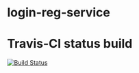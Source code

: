 # login-reg-service

# Travis-CI status build
[![Build Status](https://travis-ci.org/ShpetnyEugene/login-reg-service.svg?branch=master)](https://travis-ci.org/ShpetnyEugene/login-reg-service)

